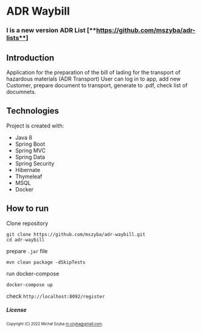 # ADR Waybill

### I is a new version ADR List [**https://github.com/mszyba/adr-lists**]

## Introduction
Application for the preparation of the bill of lading for the transport of hazardous materials (ADR Transport)
User can log in to app, add new Customer, prepare document to transport, generate to .pdf, check list of documnets.

## Technologies
Project is created with:
* Java 8
* Spring Boot
* Spring MVC
* Spring Data
* Spring Security
* Hibernate
* Thymeleaf
* MSQL
* Docker

## How to run
Clone repository
```
git clone https://github.com/mszyba/adr-waybill.git
cd adr-waybill
```

prepare `.jar` file

`mvn clean package -dSkipTests`

run docker-compose

`docker-compose up`

check `http://localhost:8092/register`

##### License
<sub><sup>Copyright (C) 2022 Michał Szyba <m.szyba@gmail.com>.</sup></sub>
